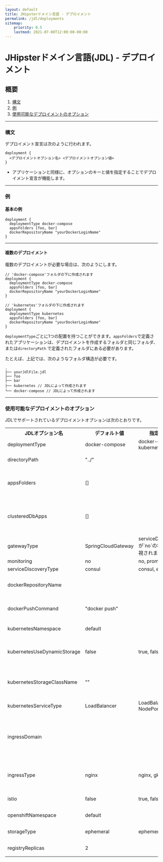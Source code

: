 ```yaml
---
layout: default
title: JHipsterドメイン言語 - デプロイメント
permalink: /jdl/deployments
sitemap:
    priority: 0.5
    lastmod: 2021-07-08T12:00:00-00:00
---
```


# <i class="fa fa-star"></i> JHipsterドメイン言語(JDL) - デプロイメント

## 概要

1. [構文](#構文)
1. [例](#例)
1. [使用可能なデプロイメントのオプション](#使用可能なデプロイメントのオプション)

---

### 構文

デプロイメント宣言は次のように行われます。

```
deployment {
  <デプロイメントオプション名> <デプロイメントオプション値>
}
```

  - アプリケーションと同様に、オプションのキーと値を指定することでデプロイメント宣言が機能します。

---

### 例

#### 基本の例

```jdl
deployment {
  deploymentType docker-compose
  appsFolders [foo, bar]
  dockerRepositoryName "yourDockerLoginName"
}
```

---

#### 複数のデプロイメント

複数のデプロイメントが必要な場合は、次のようにします。

```
// 'docker-compose'フォルダの下に作成されます
deployment {
  deploymentType docker-compose
  appsFolders [foo, bar]
  dockerRepositoryName "yourDockerLoginName"
}

// 'kubernetes'フォルダの下に作成されます
deployment {
  deploymentType kubernetes
  appsFolders [foo, bar]
  dockerRepositoryName "yourDockerLoginName"
}
```

`deploymentType`ごとに1つの配置を持つことができます。`appsFolders`で定義されたアプリケーションは、デプロイメントを作成するフォルダと同じフォルダ、または`directoryPath`
で定義されたフォルダにある必要があります。

たとえば、上記では、次のようなフォルダ構造が必要です。

```
.
├── yourJdlFile.jdl
├── foo
├── bar
├── kubernetes // JDLによって作成されます
└── docker-compose // JDLによって作成されます
```

---

### 使用可能なデプロイメントのオプション

JDLでサポートされているデプロイメントオプションは次のとおりです。

<table class="table table-striped table-responsive">
  <tr>
    <th>JDLオプション名</th>
    <th>デフォルト値</th>
    <th>指定可能な値</th>
    <th>コメント</th>
  </tr>
  <tr>
    <td>deploymentType</td>
    <td>docker-compose</td>
    <td>docker-compose, kubernetes, openshift</td>
    <td></td>
  </tr>
  <tr>
    <td>directoryPath</td>
    <td>"../"</td>
    <td></td>
    <td>相対パス。二重引用符で囲む必要があります</td>
  </tr>
  <tr>
    <td>appsFolders</td>
    <td>[]</td>
    <td></td>
    <td>アプリケーションのディレクトリ名。カンマで区切られたリストである必要があります。例:[foo, bar]</td>
  </tr>
  <tr>
    <td>clusteredDbApps</td>
    <td>[]</td>
    <td></td>
    <td>クラスタ化されたDBを持つアプリケーションのディレクトリ名。カンマで区切られたリストである必要があります。例:[foo, bar]</td>
  </tr>
  <tr>
    <td>gatewayType</td>
    <td>SpringCloudGateway</td>
    <td>serviceDiscoveryTypeが`no`の場合、値は無視されます</td>
  </tr>
  <tr>
    <td>monitoring</td>
    <td>no</td>
    <td>no, prometheus</td>
    <td></td>
  </tr>
  <tr>
    <td>serviceDiscoveryType</td>
    <td>consul</td>
    <td>consul, eureka, no</td>
    <td></td>
  </tr>
  <tr>
    <td>dockerRepositoryName</td>
    <td></td>
    <td></td>
    <td>Dockerリポジトリの名前またはURL。二重引用符で囲む必要があります</td>
  </tr>
  <tr>
    <td>dockerPushCommand</td>
    <td>"docker push"</td>
    <td></td>
    <td>使用するdocker pushコマンド。二重引用符で囲む必要があります</td>
  </tr>
  <tr>
    <td>kubernetesNamespace</td>
    <td>default</td>
    <td></td>
    <td>deploymentTypeがkubernetesの場合にのみ適用可能</td>
  </tr>
  <tr>
    <td>kubernetesUseDynamicStorage</td>
    <td>false</td>
    <td>true, false</td>
    <td>deploymentTypeがkubernetesの場合にのみ適用され、kubernetesStorageClassNameオプションが有効になります</td>
  </tr>
  <tr>
    <td>kubernetesStorageClassName</td>
    <td>""</td>
    <td></td>
    <td>deploymentTypeがkubernetesの場合にのみ適用されます。空のままにすることができます(2つの二重引用符)</td>
  </tr>
  <tr>
    <td>kubernetesServiceType</td>
    <td>LoadBalancer</td>
    <td>LoadBalancer, NodePort, Ingress</td>
    <td>deploymentTypeがkubernetesの場合にのみ適用可能</td>
  </tr>
  <tr>
    <td>ingressDomain</td>
    <td></td>
    <td></td>
    <td>kubernetesServiceTypeが`Ingress`の場合のIngressのドメイン。二重引用符で囲む必要があります。deploymentTypeがkubernetesの場合にのみ適用されます。</td>
  </tr>
  <tr>
    <td>ingressType</td>
    <td>nginx</td>
    <td>nginx, gke</td>
    <td>kubernetesのIngressタイプ。`kubernetesServiceType`がIngressに設定されている場合にのみ設定されます。</td>
  </tr>
  <tr>
    <td>istio</td>
    <td>false</td>
    <td>true, false</td>
    <td>deploymentTypeがkubernetesの場合にのみ適用可能</td>
  </tr>
  <tr>
    <td>openshiftNamespace</td>
    <td>default</td>
    <td></td>
    <td>deploymentTypeがopenshiftの場合にのみ適用可能</td>
  </tr>
  <tr>
    <td>storageType</td>
    <td>ephemeral</td>
    <td>ephemeral, persistent</td>
    <td>deploymentTypeがopenshiftの場合にのみ適用可能</td>
  </tr>
  <tr>
    <td>registryReplicas</td>
    <td>2</td>
    <td></td>
    <td>レプリカの数(deploymentTypeがopenshiftの場合)</td>
  </tr>
</table>
